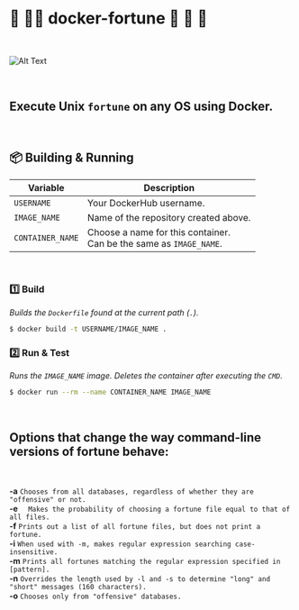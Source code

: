 

# 💫 💫💫 docker-fortune 💫 💫 💫

<br>

![Alt Text](https://media.giphy.com/media/3o72EXcdjfTVReW3QI/giphy.gif)

<br>

## Execute Unix `fortune` on any OS using Docker.

<br>

## 📦 Building & Running

| Variable | Description |
| -------- | ----------- |
| `USERNAME` | Your DockerHub username. |
| `IMAGE_NAME` | Name of the repository created above. |
| `CONTAINER_NAME` | Choose a name for this container.<br>Can be the same as `IMAGE_NAME`. |
<br>

### 1️⃣ Build

_Builds the `Dockerfile` found at the current path (`.`)._

```bash
$ docker build -t USERNAME/IMAGE_NAME .
```

### 2️⃣ Run & Test

_Runs the `IMAGE_NAME` image. Deletes the container after executing the `CMD`_.

```bash
$ docker run --rm --name CONTAINER_NAME IMAGE_NAME
```
<br>

## Options that change the way command-line versions of fortune behave:
<br>

**-a**  ```Chooses from all databases, regardless of whether they are "offensive" or not.```
<br>
**-e** ```	Makes the probability of choosing a fortune file equal to that of all files.```
<br>
**-f**	```Prints out a list of all fortune files, but does not print a fortune.```
<br>
**-i**	```When used with -m, makes regular expression searching case-insensitive.```
<br>
**-m** ```Prints all fortunes matching the regular expression specified in [pattern].```
<br>
**-n** ```Overrides the length used by -l and -s to determine "long" and "short" messages (160 characters).```
<br>
**-o**	```Chooses only from "offensive" databases.```




